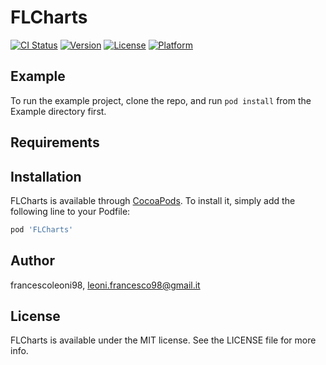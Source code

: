 # FLCharts

[![CI Status](https://img.shields.io/travis/francescoleoni98/FLCharts.svg?style=flat)](https://travis-ci.org/francescoleoni98/FLCharts)
[![Version](https://img.shields.io/cocoapods/v/FLCharts.svg?style=flat)](https://cocoapods.org/pods/FLCharts)
[![License](https://img.shields.io/cocoapods/l/FLCharts.svg?style=flat)](https://cocoapods.org/pods/FLCharts)
[![Platform](https://img.shields.io/cocoapods/p/FLCharts.svg?style=flat)](https://cocoapods.org/pods/FLCharts)

## Example

To run the example project, clone the repo, and run `pod install` from the Example directory first.

## Requirements

## Installation

FLCharts is available through [CocoaPods](https://cocoapods.org). To install
it, simply add the following line to your Podfile:

```ruby
pod 'FLCharts'
```

## Author

francescoleoni98, leoni.francesco98@gmail.it

## License

FLCharts is available under the MIT license. See the LICENSE file for more info.
